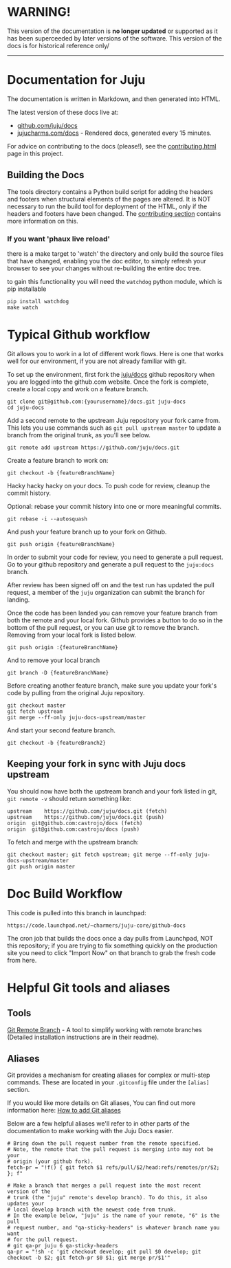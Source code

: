 # WARNING!

This version of the documentation is **no longer updated** or supported as it has been superceeded by later versions of the software. This version of the docs is for historical reference only/



* * *





# Documentation for Juju

The documentation is written in Markdown, and then generated into HTML.

The latest version of these docs live at:

- [github.com/juju/docs](https://github.com/juju/docs)
- [jujucharms.com/docs](http://jujucharms.com/docs) - Rendered docs, generated every 15 minutes.

For advice on contributing to the docs (please!), see
the [contributing.html](https://jujucharms.com/docs/contributing.html) page in this project.

## Building the Docs

The tools directory contains a Python build script for
adding the headers and footers when structural
elements of the pages are altered. It is NOT
necessary to run the build tool for deployment of the
HTML, only if the headers and footers have been
changed. The [contributing section](https://jujucharms.com/docs/contributing.html) contains more
information on this.

### If you want 'phaux live reload'

there is a make target to 'watch' the directory and only build the source files that have changed,
enabling you the doc editor, to simply refresh your browser to see your changes without re-building
the entire doc tree.

to gain this functionality you will need the `watchdog` python module, which is pip installable

    pip install watchdog
    make watch

# Typical Github workflow


Git allows you to work in a lot of different work flows. Here is one that
works well for our environment, if you are not already familiar with git.

To set up the environment, first fork the [juju/docs](https://github.com/juju/docs) github
repository when you are logged into the github.com website. Once the fork is
complete, create a local copy and work on a feature branch.

    git clone git@github.com:{yourusername}/docs.git juju-docs
    cd juju-docs

Add a second remote to the upstream Juju repository your fork came from. This lets you use commands such as `git pull upstream master` to update a branch from the original trunk, as you'll see below.

    git remote add upstream https://github.com/juju/docs.git

Create a feature branch to work on:

    git checkout -b {featureBranchName}

Hacky hacky hacky on your docs. To push code for review, cleanup the commit history.

Optional: rebase your commit history into one or more meaningful commits.

    git rebase -i --autosquash

And push your feature branch up to your fork on Github.

    git push origin {featureBranchName}


In order to submit your code for review, you need to generate a pull request.
Go to your github repository and generate a pull request to the `juju:docs`
branch.

After review has been signed off on and the test run has updated the pull
request, a member of the `juju` organization can submit the branch for landing.

Once the code has been landed you can remove your feature branch from both the
remote and your local fork. Github provides a button to do so in the bottom of
the pull request, or you can use git to remove the branch. Removing from your
local fork is listed below.

    git push origin :{featureBranchName}

And to remove your local branch

    git branch -D {featureBranchName}

Before creating another feature branch, make sure you update your fork's code
by pulling from the original Juju repository.

    git checkout master
    git fetch upstream
    git merge --ff-only juju-docs-upstream/master

And start your second feature branch.

    git checkout -b {featureBranch2}

## Keeping your fork in sync with Juju docs upstream

You should now have both the upstream branch and your fork listed in git, `git remote -v` should return something like:

    upstream	https://github.com/juju/docs.git (fetch)
    upstream	https://github.com/juju/docs.git (push)
    origin	git@github.com:castrojo/docs (fetch)
    origin	git@github.com:castrojo/docs (push)

To fetch and merge with the upstream branch:

    git checkout master; git fetch upstream; git merge --ff-only juju-docs-upstream/master
    git push origin master

# Doc Build Workflow

This code is pulled into this branch in launchpad:

    https://code.launchpad.net/~charmers/juju-core/github-docs

The cron job that builds the docs once a day pulls from Launchpad, NOT this repository; if you are trying to fix something
quickly on the production site you need to click "Import Now" on that branch to grab the fresh code from here.

# Helpful Git tools and aliases

## Tools


[Git Remote Branch](https://github.com/webmat/git_remote_branch>) - A tool to simplify working
with remote branches (Detailed installation instructions are in their readme).

## Aliases


Git provides a mechanism for creating aliases for complex or multi-step
commands. These are located in your ``.gitconfig`` file under the
``[alias]`` section.

If you would like more details on Git aliases, You can find out more
information here: [How to add Git aliases](https://git.wiki.kernel.org/index.php/Aliases>)

Below are a few helpful aliases we'll refer to in other parts of the
documentation to make working with the Juju Docs easier.

    # Bring down the pull request number from the remote specified.
    # Note, the remote that the pull request is merging into may not be your
    # origin (your github fork).
    fetch-pr = "!f() { git fetch $1 refs/pull/$2/head:refs/remotes/pr/$2; }; f"

    # Make a branch that merges a pull request into the most recent version of the
    # trunk (the "juju" remote's develop branch). To do this, it also updates your
    # local develop branch with the newest code from trunk.
    # In the example below, "juju" is the name of your remote, "6" is the pull
    # request number, and "qa-sticky-headers" is whatever branch name you want
    # for the pull request.
    # git qa-pr juju 6 qa-sticky-headers
    qa-pr = "!sh -c 'git checkout develop; git pull $0 develop; git checkout -b $2; git fetch-pr $0 $1; git merge pr/$1'"
